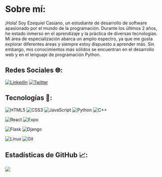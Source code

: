 # Sobre mí:

¡Hola! Soy Ezequiel Casiano, un estudiante de desarrollo de software apasionado por el mundo de la programación. Durante los últimos 2 años, he estado inmerso en el aprendizaje y la práctica de diversas tecnologías.
Mi área de especialización abarca un amplio espectro, ya que me gusta explorar diferentes áreas y siempre estoy dispuesto a aprender más. Sin embargo, mis conocimientos más sólidos se encuentran en el desarrollo web y en el lenguaje de programación Python.

## Redes Sociales 🌐:
[![LinkedIn](https://img.shields.io/badge/LinkedIn-%230077B5.svg?logo=linkedin&logoColor=white)](https://linkedin.com/in/ezequiel-casiano) 
[![Twitter](https://img.shields.io/badge/Twitter-%231DA1F2.svg?logo=Twitter&logoColor=white)](https://twitter.com/yoezequiel_) 

## Tecnologías 🚀:

![HTML5](https://img.shields.io/badge/html5-%23E34F26.svg?style=for-the-badge&logo=html5&logoColor=white)
![CSS3](https://img.shields.io/badge/css3-%231572B6.svg?style=for-the-badge&logo=css3&logoColor=white)
![JavaScript](https://img.shields.io/badge/javascript-%23323330.svg?style=for-the-badge&logo=javascript&logoColor=%23F7DF1E)
![Python](https://img.shields.io/badge/Python-14354C?style=for-the-badge&logo=python&logoColor=white)
![C++](https://img.shields.io/badge/c++-%2300599C.svg?style=for-the-badge&logo=c%2B%2B&logoColor=white)

![React](https://img.shields.io/badge/react-%2320232a.svg?style=for-the-badge&logo=react&logoColor=%2361DAFB)
![Expo](https://img.shields.io/badge/expo-1C1E24?style=for-the-badge&logo=expo&logoColor=#D04A37)

![Flask](https://img.shields.io/badge/flask-%23000.svg?style=for-the-badge&logo=flask&logoColor=white)
![Django](https://img.shields.io/badge/django-%23092E20.svg?style=for-the-badge&logo=django&logoColor=white)

![Linux](https://img.shields.io/badge/Linux-FCC624?style=for-the-badge&logo=linux&logoColor=black)
![Git](https://img.shields.io/badge/git-%23F05033.svg?style=for-the-badge&logo=git&logoColor=white)

## Estadísticas de GitHub 📈:
![](https://github-readme-stats.vercel.app/api/top-langs/?username=yoezequiel&theme=dracula&hide_border=true&include_all_commits=true&count_private=true&layout=compact)
